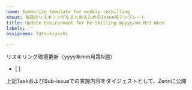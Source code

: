 ```yaml
---
name: Summarize template for weekly reskilling
about: 毎週のリスキリングをまとめるためのIssue用テンプレート
title: Update Environment for Re-Skilling @yyyy/mm Nrd Week
labels: ''
assignees: Tatsukiyoshi

---
```


リスキリング環境更新（yyyy年mm月第N週）
- [ ]

上記TaskおよびSub-issueでの実施内容をダイジェストとして、Zennに公開
